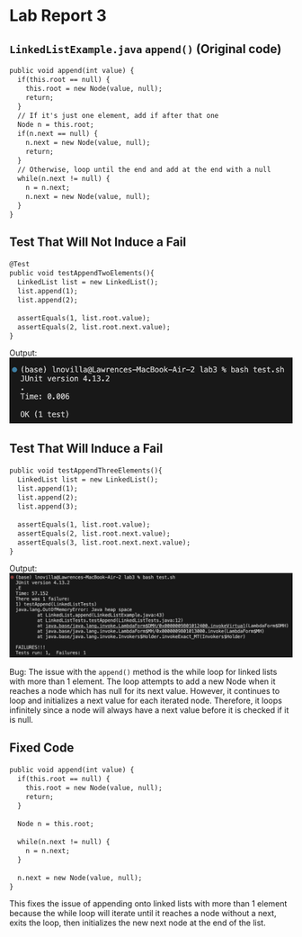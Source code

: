 # Lab Report 3
## ```LinkedListExample.java``` ```append()``` (Original code)
```
public void append(int value) {
  if(this.root == null) {
    this.root = new Node(value, null);
    return;
  }
  // If it's just one element, add if after that one
  Node n = this.root;
  if(n.next == null) {
    n.next = new Node(value, null);
    return;
  }
  // Otherwise, loop until the end and add at the end with a null
  while(n.next != null) {
    n = n.next;
    n.next = new Node(value, null);
  }
}
```
## Test That Will Not Induce a Fail
```
@Test
public void testAppendTwoElements(){
  LinkedList list = new LinkedList();
  list.append(1);
  list.append(2);

  assertEquals(1, list.root.value);
  assertEquals(2, list.root.next.value);
}
```
Output:
![IMAGE](testpass.png)
## Test That Will Induce a Fail
```
public void testAppendThreeElements(){
  LinkedList list = new LinkedList();
  list.append(1);
  list.append(2);
  list.append(3);

  assertEquals(1, list.root.value);
  assertEquals(2, list.root.next.value);
  assertEquals(3, list.root.next.next.value);
}
```
Output:
![IMAGE](testfail.png)

Bug: The issue with the ```append()``` method is the while loop for linked lists with more than 1 element. The loop attempts to add a new Node when it reaches a node which has null for its next value. However, it continues to loop and initializes a next value for each iterated node. Therefore, it loops infinitely since a node will always have a next value before it is checked if it is null.

## Fixed Code
```
public void append(int value) {
  if(this.root == null) {
    this.root = new Node(value, null);
    return;
  }
        
  Node n = this.root;
        
  while(n.next != null) {
    n = n.next;
  }
        
  n.next = new Node(value, null);
}
```
This fixes the issue of appending onto linked lists with more than 1 element because the while loop will iterate until it reaches a node without a next, exits the loop, then initializes the new next node at the end of the list.
